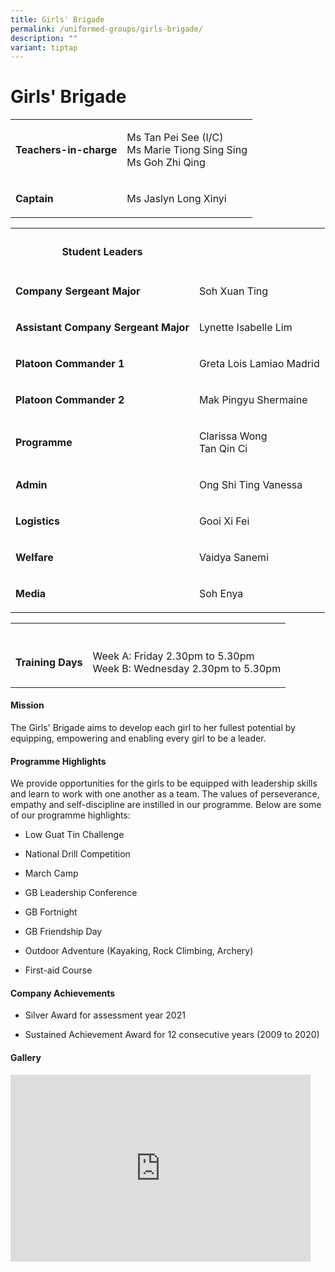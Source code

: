 ```yaml
---
title: Girls' Brigade
permalink: /uniformed-groups/girls-brigade/
description: ""
variant: tiptap
---
```

<h1>Girls' Brigade</h1>
<table style="minWidth: 50px">
<colgroup>
<col>
<col>
</colgroup>
<tbody>
<tr>
<td rowspan="1" colspan="1">
<p><strong>Teachers-in-charge</strong>
</p>
</td>
<td rowspan="1" colspan="1">
<p>Ms Tan Pei See (I/C)
<br>Ms Marie Tiong Sing Sing
<br>Ms Goh Zhi Qing</p>
</td>
</tr>
<tr>
<td rowspan="1" colspan="1">
<p><strong>Captain</strong>
</p>
</td>
<td rowspan="1" colspan="1">
<p>Ms Jaslyn Long Xinyi</p>
</td>
</tr>
</tbody>
</table>
<table style="minWidth: 50px">
<colgroup>
<col>
<col>
</colgroup>
<tbody>
<tr>
<th rowspan="1" colspan="1">
<h4>Student Leaders</h4>
</th>
<th rowspan="1" colspan="1">
<p></p>
</th>
</tr>
<tr>
<td rowspan="1" colspan="1">
<p><strong>Company Sergeant Major</strong>
</p>
</td>
<td rowspan="1" colspan="1">
<p>Soh Xuan Ting</p>
</td>
</tr>
<tr>
<td rowspan="1" colspan="1">
<p><strong>Assistant Company Sergeant Major</strong>
</p>
</td>
<td rowspan="1" colspan="1">
<p>Lynette Isabelle Lim</p>
</td>
</tr>
<tr>
<td rowspan="1" colspan="1">
<p><strong>Platoon Commander 1</strong>
</p>
</td>
<td rowspan="1" colspan="1">
<p>Greta Lois Lamiao Madrid</p>
</td>
</tr>
<tr>
<td rowspan="1" colspan="1">
<p><strong>Platoon Commander 2</strong>
</p>
</td>
<td rowspan="1" colspan="1">
<p>Mak Pingyu Shermaine</p>
</td>
</tr>
<tr>
<td rowspan="1" colspan="1">
<p><strong>Programme</strong>
</p>
</td>
<td rowspan="1" colspan="1">
<p>Clarissa Wong
<br>Tan Qin Ci</p>
</td>
</tr>
<tr>
<td rowspan="1" colspan="1">
<p><strong>Admin</strong>
</p>
</td>
<td rowspan="1" colspan="1">
<p>Ong Shi Ting Vanessa</p>
</td>
</tr>
<tr>
<td rowspan="1" colspan="1">
<p><strong>Logistics</strong>
</p>
</td>
<td rowspan="1" colspan="1">
<p>Gooi Xi Fei</p>
</td>
</tr>
<tr>
<td rowspan="1" colspan="1">
<p><strong>Welfare</strong>
</p>
</td>
<td rowspan="1" colspan="1">
<p>Vaidya Sanemi</p>
</td>
</tr>
<tr>
<td rowspan="1" colspan="1">
<p><strong>Media</strong>
</p>
</td>
<td rowspan="1" colspan="1">
<p>Soh Enya</p>
</td>
</tr>
</tbody>
</table>
<table style="minWidth: 50px">
<colgroup>
<col>
<col>
</colgroup>
<tbody>
<tr>
<th rowspan="1" colspan="1">
<p></p>
</th>
<th rowspan="1" colspan="1">
<p></p>
</th>
</tr>
<tr>
<td rowspan="1" colspan="1">
<p><strong>Training Days</strong>
</p>
</td>
<td rowspan="1" colspan="1">
<p>Week A: Friday 2.30pm to 5.30pm
<br>Week B: Wednesday 2.30pm to 5.30pm</p>
</td>
</tr>
</tbody>
</table>
<h4>Mission</h4>
<p>The Girls' Brigade aims to develop each girl to her fullest potential
by equipping, empowering and enabling every girl to be a leader.</p>
<h4>Programme Highlights</h4>
<p>We provide opportunities for the girls to be equipped with leadership
skills and learn to work with one another as a team. The values of perseverance,
empathy and self-discipline are instilled in our programme. Below are some
of our programme highlights:</p>
<ul data-tight="true" class="tight">
<li>
<p>Low Guat Tin Challenge</p>
</li>
<li>
<p>National Drill Competition</p>
</li>
<li>
<p>March Camp</p>
</li>
<li>
<p>GB Leadership Conference</p>
</li>
<li>
<p>GB Fortnight</p>
</li>
<li>
<p>GB Friendship Day</p>
</li>
<li>
<p>Outdoor Adventure (Kayaking, Rock Climbing, Archery)</p>
</li>
<li>
<p>First-aid Course</p>
</li>
</ul>
<h4>Company Achievements</h4>
<ul data-tight="true" class="tight">
<li>
<p>Silver Award for assessment year 2021</p>
</li>
<li>
<p>Sustained Achievement Award for 12 consecutive years (2009 to 2020)</p>
</li>
</ul>
<h4>Gallery</h4>
<div class="iframe-wrapper">
<iframe height="299" width="480" allowfullscreen="true" frameborder="0" src="https://docs.google.com/presentation/d/e/2PACX-1vTrAYui8a091md2teREX51kNX8L3Ik0uP_awKSM72jZsnXZy8SeBW_p5S-8JnP4sdJXzHoJ9O5fC4Fe/embed?start=true&amp;loop=true&amp;delayms=3000"></iframe>
</div>
<p></p>